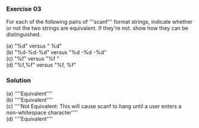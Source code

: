 ### Exercise 03
 
For each of the following pairs of '''scanf''' format strings, indicate whether or not the two strings are equivalent. If they're not. show how they can be distinguished.

(a) "%d"       versus " %d"  
(b) "%d-%d-%d" versus "%d -%d -%d"  
(c) "%f"       versus "%f "  
(d) "%f,%f"    versus "%f, %f"  

### Solution

(a) ''''Equivalent''''  
(b) ''''Equivalent''''  
(c) ''''Not Equivalent: This will cause scanf to hang until a user enters a non-whitespace character''''  
(d) ''''Equivalent''''  